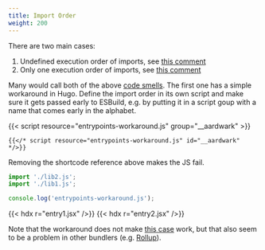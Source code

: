 ```yaml
---
title: Import Order
weight: 200
---
```


There are two main cases:

1. Undefined execution order of imports, see [this comment](https://github.com/evanw/esbuild/issues/399#issuecomment-1458680887)
2. Only one execution order of imports, see [this comment](https://github.com/evanw/esbuild/issues/399#issuecomment-735355932)

Many would call both of the above [code smells](https://en.wikipedia.org/wiki/Code_smell). The first one has a simple workaround in Hugo. Define the import order in its own script and make sure it gets passed early to ESBuild, e.g. by putting it in a script goup with a name that comes early in the alphabet.

{{< script resource="entrypoints-workaround.js" group="__aardwark" >}}

```
{{</* script resource="entrypoints-workaround.js" id="__aardwark" */>}}
```

Removing the shortcode reference above makes the JS fail. 


```js
import './lib2.js';
import './lib1.js';

console.log('entrypoints-workaround.js');

```


{{< hdx r="entry1.jsx" />}}
{{< hdx r="entry2.jsx" />}}

Note that the workaround does not make [this case](https://github.com/evanw/esbuild/issues/399#issuecomment-735355932) work, but that also seem to be a problem in other bundlers (e.g. [Rollup](https://github.com/rollup/rollup/issues/3888)).
